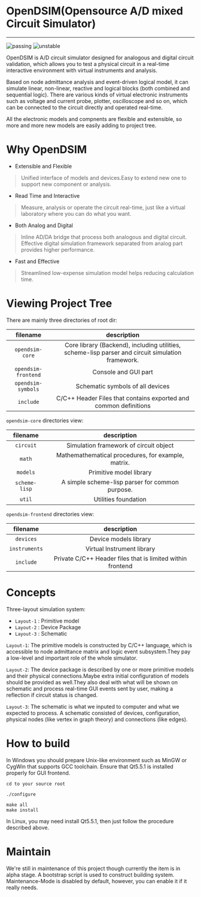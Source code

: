 # OpenDSIM(Opensource A/D mixed Circuit Simulator)

------
![passing](https://camo.githubusercontent.com/948ddd4d1b81323800104755c8ed392d5410f5e2/68747470733a2f2f696d672e736869656c64732e696f2f62616467652f6275696c642d70617373696e672d677265656e2e737667) ![unstable](https://camo.githubusercontent.com/31a260091d356cea706b3792d242699cfa2c1f04/68747470733a2f2f696d672e736869656c64732e696f2f62616467652f7374617475732d756e737461626c652d6c69676874677265656e2e737667)

OpenDSIM is A/D circuit simulator designed for analogous and digital circuit validation, which allows you to test a physical circuit in a real-time interactive environment with virtual instruments and analysis.

Based on node admittance analysis and event-driven logical model, it can simulate linear, non-linear, reactive and logical blocks (both combined and sequential logic).
There are various kinds of virtual electronic instruments such as voltage and current probe, plotter, oscilloscope and so on, which can be connected to the circuit directly and operated real-time.

All the electronic models and compnents are flexible and extensible, so more and more new models are easily adding to project tree.


# Why OpenDSIM
- Extensible and Flexible
> Unified interface of models and devices.Easy to extend new one to support new component or analysis.
- Read Time and Interactive
> Measure, analysis or operate the circuit real-time, just like a virtual laboratory where you can do what you want.
- Both Analog and Digital
> Inline AD/DA bridge that process both analogous and digital circuit. Effective digital simulation framework separated from analog part provides higher performance.
- Fast and Effective
> Streamlined low-expense simulation model helps reducing calculation time.


# Viewing Project Tree

There are mainly three directories of root dir:

| filename | description |
|:--------:|:-----------:|
| `opendsim-core`          | Core library (Backend), including utilities, scheme-lisp parser and circuit simulation framework. |
| `opendsim-frontend`      | Console and GUI part |
| `opendsim-symbols`       | Schematic symbols of all devices |
| `include`                | C/C++ Header Files that contains exported and common definitions |

`opendsim-core` directories view:

| filename | description |
|:--------:|:-----------:|
| `circuit` | Simulation framework of circuit object |
| `math` | Mathemathematical procedures, for example, matrix. |
| `models` | Primitive model library |
| `scheme-lisp` | A simple scheme-lisp parser for common purpose. |
| `util` | Utilities foundation |

`opendsim-frontend` directories view:

| filename | description |
|:--------:|:-----------:|
| `devices` | Device models library |
| `instruments` | Virtual Instrument library |
| `include` | Private C/C++ Header files that is limited within frontend |

# Concepts

Three-layout simulation system:
- `Layout-1`               : Primitive model
- `Layout-2`               : Device Package
- `Layout-3`               : Schematic

`Layout-1`: The primitive models is constructed by C/C++ language, which is accessible to node admittance matrix and logic event subsystem.They pay a low-level and important role of the whole simulator.

`Layout-2`: The device package is described by one or more primitive models and their physical connections.Maybe extra initial configuration of models should be provided as well.They also deal with what will be shown on schematic and process real-time GUI events sent by user, making a reflection if circuit status is changed. 

`Layout-3`: The schematic is what we inputed to computer and what we expected to process. A schematic consisted of devices, configuration, physical nodes (like vertex in graph theory) and connections (like edges).

# How to build

In Windows you should prepare Unix-like environment such as MinGW or CygWin that supports GCC toolchain. Ensure that Qt5.5.1 is installed properly for GUI frontend.

    cd to your source root
    
    ./configure
    
    make all
    make install
    
    
In Linux, you may need install Qt5.5.1, then just follow the procedure described above.

# Maintain
We're still in maintenance of this project though currently the item is in alpha stage. A bootstrap script is used to construct building system.
Maintenance-Mode is disabled by default, however, you can enable it if it really needs.
